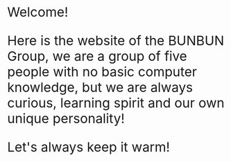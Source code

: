 <p style="font-size:30px;">Welcome!</p>
<p style="font-size:30px;">Here is the website of the BUNBUN Group, we are a group of five people with no basic computer knowledge, 
but we are always curious, learning spirit and our own unique personality!</p>
<p style="font-size:30px;">Let's always keep it warm!</p>